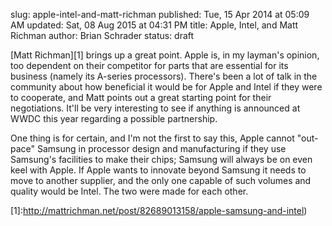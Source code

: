 slug: apple-intel-and-matt-richman
published: Tue, 15 Apr 2014 at 05:09 AM
updated: Sat, 08 Aug 2015 at 04:31 PM
title: Apple, Intel, and Matt Richman
author: Brian Schrader
status: draft

[Matt Richman][1] brings up a great point. Apple is, in my layman's opinion, too
dependent on their competitor for parts that are essential for its business
(namely its A-series processors). There's been a lot of talk in the community
about how beneficial it would be for Apple and Intel if they were to cooperate,
and Matt points out a great starting point for their negotiations. It'll be very
interesting to see if anything is announced at WWDC this year regarding a
possible partnership.

One thing is for certain, and I'm not the first to say this, Apple cannot
"out-pace" Samsung in processor design and manufacturing if they use Samsung's
facilities to make their chips; Samsung will always be on even keel with Apple.
If Apple wants to innovate beyond Samsung it needs to move to another supplier,
and the only one capable of such volumes and quality would be Intel. The two
were made for each other.

[1]:<http://mattrichman.net/post/82689013158/apple-samsung-and-intel>)
